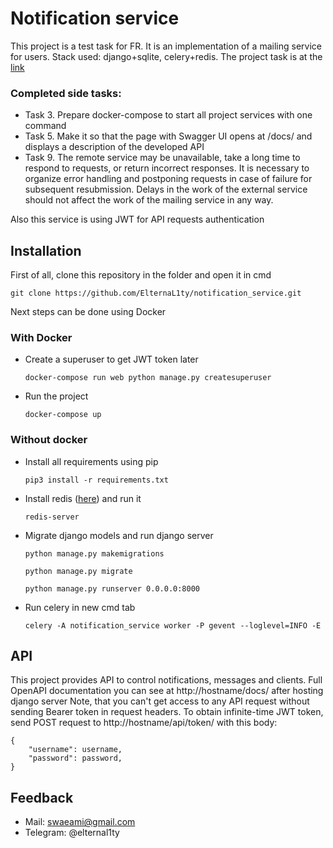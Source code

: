 # Notification service
This project is a test task for FR. It is an implementation of a mailing service for users. Stack used: django+sqlite, celery+redis. The project task is at the [link](https://www.craft.do/s/n6OVYFVUpq0o6L)

### Completed side tasks:

- Task 3. Prepare docker-compose to start all project services with one command
- Task 5. Make it so that the page with Swagger UI opens at /docs/ and displays a description of the developed API
- Task 9.  The remote service may be unavailable, take a long time to respond to requests, or return incorrect responses. It is necessary to organize error handling and postponing requests in case of failure for subsequent resubmission. Delays in the work of the external service should not affect the work of the mailing service in any way.

Also this service is using JWT for API requests authentication

## Installation
First of all, clone this repository in the folder and open it in cmd

`git clone https://github.com/ElternaL1ty/notification_service.git`

Next steps can be done using Docker
### With Docker
- Create a superuser to get JWT token later

	`docker-compose run web python manage.py createsuperuser`
- Run the project

	`docker-compose up`
	
### Without docker
- Install all requirements using pip

	`pip3 install -r requirements.txt`
- Install redis ([here](https://redis.io/download/)) and run it

	`redis-server`
- Migrate django models and run django server

	`python manage.py makemigrations`

	`python manage.py migrate`

	`python manage.py runserver 0.0.0.0:8000`
- Run celery in new cmd tab

	`celery -A notification_service worker -P gevent --loglevel=INFO -E`
	
## API
This project provides API to control notifications, messages and clients. Full OpenAPI documentation you can see at http://hostname/docs/ after hosting django server
Note, that you can't get access to any API request without sending Bearer token in request headers. To obtain infinite-time JWT token, send POST request to http://hostname/api/token/ with this body:

    {
    	"username": username,
    	"password": password,
    }
## Feedback
- Mail: swaeami@gmail.com
- Telegram: @elternal1ty
